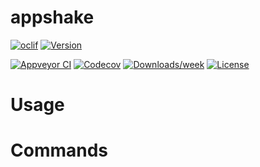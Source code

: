 appshake
========



[![oclif](https://img.shields.io/badge/cli-oclif-brightgreen.svg)](https://oclif.io)
[![Version](https://img.shields.io/npm/v/appshake.svg)](https://npmjs.org/package/appshake)

[![Appveyor CI](https://ci.appveyor.com/api/projects/status/github/Queue-Inc/appshake-cli?branch=master&svg=true)](https://ci.appveyor.com/project/Queue-Inc/appshake-cli/branch/master)
[![Codecov](https://codecov.io/gh/Queue-Inc/appshake-cli/branch/master/graph/badge.svg)](https://codecov.io/gh/Queue-Inc/appshake-cli)
[![Downloads/week](https://img.shields.io/npm/dw/appshake.svg)](https://npmjs.org/package/appshake)
[![License](https://img.shields.io/npm/l/appshake.svg)](https://github.com/Queue-Inc/appshake-cli/blob/master/package.json)

<!-- toc -->
# Usage
<!-- usage -->
# Commands
<!-- commands -->
